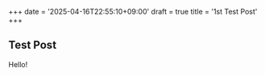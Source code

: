 +++
date = '2025-04-16T22:55:10+09:00'
draft = true
title = '1st Test Post'
+++
## Test Post

Hello!
